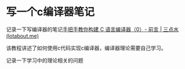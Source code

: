 # 写一个c编译器笔记

记录一下写编译器的笔记[手把手教你构建 C 语言编译器（0）- 前言 | 三点水 (lotabout.me)](https://lotabout.me/2015/write-a-C-interpreter-0/)

该教程讲述了如何使用c代码实现c编译器，编译器理论需要自己学习。

记录一下学习中的理论相关的问题

## 